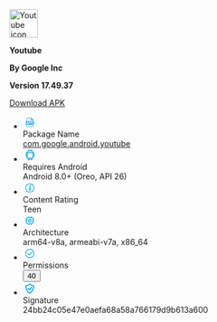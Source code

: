 <!-- Start of Maintenance Code -->

<!--
![Maintenance](https://image.opencart.com/cache/5abf1dea704be-resize-710x380.jpg)

**The YouTube page is currently unavailable due to page maintenance in order to improve this page**

**Estimate time until over: Sat 24th - Mon 26th**
-->

<!-- End of Maintenance Code -->



<!-- Start of Page Code -->

<img crossorigin="anonymous" src="https://image.winudf.com/v2/image1/Y29tLmdvb2dsZS5hbmRyb2lkLnlvdXR1YmVfaWNvbl8xNTU1MTE3NTQ3XzA5NA/icon.png?w=140&fakeurl=1" class="svg" alt="Youtube icon" width="50" height="50">

**Youtube**

**By Google Inc**

**Version 17.49.37**

<a href="https://d.apkpure.com/b/XAPK/com.google.android.youtube?versionCode=1533275584">Download APK</a>

<ul>
<li class="pkg-name-info">
<div class="icon"><svg width="24" height="24" viewBox="0 0 24 24" fill="none" xmlns="http://www.w3.org/2000/svg">
<path fill-rule="evenodd" clip-rule="evenodd" d="M17.8894 9.72287H18.2735C18.3913 9.72287 18.508 9.74609 18.6168 9.79121C18.7257 9.83632 18.8245 9.90244 18.9078 9.98579C18.9911 10.0691 19.0571 10.1681 19.1021 10.277C19.1471 10.3858 19.1702 10.5025 19.1701 10.6203V15.284C19.1701 15.4017 19.1469 15.5183 19.1018 15.6271C19.0568 15.7358 18.9907 15.8347 18.9075 15.9179C18.8242 16.0012 18.7254 16.0672 18.6166 16.1123C18.5078 16.1573 18.3913 16.1805 18.2735 16.1805H17.8894V19.3719C17.888 19.5378 17.8215 19.6965 17.7041 19.8138C17.5868 19.9311 17.4281 19.9977 17.2622 19.9991H6.91183C6.74592 19.9977 6.5872 19.9311 6.46987 19.8138C6.35255 19.6965 6.28601 19.5378 6.28459 19.3719V16.1796H5.90048C5.66277 16.1794 5.43486 16.0849 5.26677 15.9168C5.09868 15.7487 5.00415 15.5208 5.00391 15.2831V10.6194C5.00391 10.3817 5.09837 10.1536 5.26651 9.98547C5.43465 9.81733 5.66269 9.72287 5.90048 9.72287H6.28188V4.62724C6.2833 4.46132 6.34984 4.30261 6.46716 4.18528C6.58449 4.06796 6.74321 4.00142 6.90912 4H14.4866C14.5122 3.99994 14.5377 4.00298 14.5625 4.00904L14.577 4.01446C14.5992 4.02091 14.6207 4.02969 14.6411 4.04067L14.6646 4.05513C14.6877 4.06975 14.7086 4.08738 14.727 4.10755L17.8153 7.63057C17.8638 7.68717 17.8901 7.75941 17.8894 7.83393C17.8902 7.84567 17.8902 7.85744 17.8894 7.86918V9.72287ZM14.1775 4.62724H6.90912V9.72287H17.2586V8.15116H14.4866C14.4042 8.14998 14.3256 8.11641 14.2677 8.05772C14.2099 7.99904 14.1775 7.91994 14.1775 7.83754V4.62724ZM13.6379 12.5196C13.7089 12.3362 13.7415 12.1401 13.7337 11.9435C13.7371 11.7461 13.6959 11.5505 13.6133 11.3712C13.5307 11.1919 13.4088 11.0335 13.2565 10.9078C12.8525 10.6356 12.3683 10.5082 11.8827 10.5462C11.4234 10.5385 10.9642 10.5688 10.5099 10.6366V15.0707H11.514V13.4637C11.6288 13.4781 11.7444 13.4847 11.8601 13.4836C12.3895 13.5173 12.9118 13.3479 13.3207 13.01C13.4589 12.87 13.5668 12.7031 13.6379 12.5196ZM5.8101 15.0707H6.85941L7.17936 13.9174H8.46998L8.81614 15.0707H9.90974L8.51608 10.577H7.18297L5.8101 15.0707ZM6.90912 19.2038H17.2613L17.2622 16.1805H6.90912V19.2038ZM15.7745 13.1284L16.8735 15.0707L16.8744 15.0698H18.0611L16.4939 12.4894L17.9834 10.5779H16.7371L15.7167 12.071C15.6843 12.1231 15.6511 12.1753 15.6176 12.2279C15.5484 12.3367 15.4779 12.4475 15.4103 12.5644H15.3904V10.5761H14.3808V15.0707H15.3904V13.6038L15.7745 13.1284ZM11.9332 11.3099C11.792 11.306 11.6509 11.3193 11.5129 11.3497V12.6765C11.6249 12.6979 11.7388 12.707 11.8528 12.7036C12.3951 12.7036 12.7258 12.4325 12.7258 11.9697C12.7267 11.5567 12.4393 11.3099 11.9332 11.3099ZM8.03964 12.2038C7.97045 11.9679 7.90057 11.6882 7.83953 11.444L7.81279 11.337H7.80013C7.77305 11.445 7.74597 11.565 7.71846 11.6868L7.71845 11.6869L7.71845 11.6869C7.67804 11.8659 7.63672 12.0489 7.59316 12.2038L7.32202 13.1573H8.3162L8.03964 12.2038Z" fill="#00A6ED"></path>
</svg>
</div>
<div class="info">
<div class="info-label">Package Name </div>
<div class="info-value">
<a target="_blank" href="/youtube/com.google.android.youtube" title="YouTube" dt-eid="apk_name_link" dt-params="small_position=1&amp;link_url=%2Fyoutube%2Fcom.google.android.youtube" dt-imp-once="true" dt-imp-end-ignore="true" dt-send-beacon="true">com.google.android.youtube</a>
</div>
</div>
</li>
<li>
<div class="icon"><svg width="24" height="24" viewBox="0 0 24 24" fill="none" xmlns="http://www.w3.org/2000/svg">
<path d="M11.7238 6.11967V6.1202C11.7238 6.4608 11.4818 6.7032 11.1387 6.7032C10.7975 6.7032 10.5536 6.4606 10.5536 6.1202C10.5536 5.7796 10.7956 5.5372 11.1387 5.5372C11.4821 5.5372 11.7257 5.78191 11.7238 6.11967ZM11.7217 19.5348C11.7217 19.945 11.5671 20.3209 11.2918 20.5964C11.0145 20.8717 10.6364 21.0225 10.2276 21.0225C9.81703 21.0225 9.43683 20.8677 9.16151 20.5924L9.16126 20.5921C8.88427 20.3171 8.7335 19.9415 8.7335 19.5327V18.2888V18.1911H8.63585H7.95519C7.38383 18.1911 6.91771 17.7247 6.91771 17.1558V15.1607V15.0437L6.80259 15.0647C6.73682 15.0766 6.66806 15.0844 6.59175 15.0844C6.18118 15.0844 5.80098 14.9296 5.52567 14.6543L5.52542 14.654C5.24842 14.379 5.09766 14.0033 5.09766 13.5946V8.58037C5.09766 8.17015 5.25225 7.79418 5.52766 7.5187C5.80492 7.24349 6.18296 7.09268 6.59175 7.09268C6.67035 7.09268 6.73897 7.10051 6.80206 7.11234L6.91771 7.13403V7.09268H6.93741H7.02121L7.03394 7.00985C7.13168 6.37346 7.394 5.74984 7.79959 5.18742C8.19042 4.65034 8.70943 4.18134 9.31079 3.82513L9.40143 3.77144L9.34104 3.68512L8.85882 2.99593L8.85949 2.99546L8.85092 2.98607C8.7781 2.90632 8.7335 2.78913 8.7335 2.68065C8.7335 2.34005 8.97549 2.09766 9.31863 2.09766C9.49017 2.09766 9.66558 2.19869 9.79293 2.38392L9.79309 2.38416L10.4161 3.28459L10.4575 3.34439L10.5267 3.32188C11.1593 3.1159 11.8405 3.00662 12.4979 3.00662C13.1574 3.00662 13.8385 3.11591 14.469 3.32185L14.538 3.34439L14.5794 3.2848L15.2046 2.38651L15.2046 2.38653L15.206 2.38451C15.3279 2.19964 15.5067 2.09979 15.6771 2.09979C16.0183 2.09979 16.2622 2.34239 16.2622 2.68279C16.2622 2.74118 16.2486 2.7957 16.2355 2.84819L16.2353 2.849L16.2352 2.84898L16.2343 2.85354C16.2323 2.8631 16.2308 2.86994 16.2292 2.87731C16.2278 2.88352 16.2264 2.8901 16.2245 2.89899C16.2219 2.91186 16.2174 2.93368 16.2174 2.95377V2.99336L15.6996 3.73199L15.6399 3.81712L15.7286 3.87136C16.3112 4.22766 16.82 4.69269 17.2112 5.23026C17.6193 5.7933 17.8925 6.41772 18.007 7.05497L18.0215 7.13535H18.0823V7.17604L18.1974 7.15511C18.2632 7.14315 18.3319 7.13535 18.4082 7.13535C18.8209 7.13535 19.199 7.29014 19.4743 7.5655C19.7496 7.84288 19.9003 8.21675 19.9023 8.62547C19.9023 8.62553 19.9023 8.62559 19.9023 8.62566L19.9023 13.6394C19.9023 14.0496 19.7477 14.4256 19.4723 14.7011C19.1951 14.9763 18.817 15.1271 18.4082 15.1271C18.3296 15.1271 18.261 15.1193 18.1979 15.1074L18.0823 15.0857V15.2034V17.1536C18.0823 17.7246 17.6163 18.189 17.0448 18.189H16.3642H16.2665V18.2866V19.5284C16.2665 19.9387 16.1119 20.3148 15.8363 20.5903L15.8359 20.5908C15.5588 20.8718 15.1832 21.0225 14.7724 21.0225C14.3618 21.0225 13.9816 20.8677 13.7063 20.5924L13.7061 20.5921C13.4291 20.3171 13.2783 19.9415 13.2783 19.5327V18.293V18.1954H13.1807H11.8193H11.7217V18.293V19.5348ZM9.56201 5.09601L9.5616 5.09631C8.85967 5.61295 8.37488 6.28391 8.18701 7.02214L8.15603 7.14389H8.28165H16.7183H16.8441L16.813 7.02208C16.6251 6.28612 16.1447 5.61721 15.4382 5.10041L15.4381 5.10038C14.6201 4.50271 13.5797 4.17475 12.5 4.17475C11.4204 4.17475 10.38 4.50049 9.56201 5.09601ZM10.5551 19.5815L10.5557 19.5816V19.5711V18.2888V18.1911H10.458H10.0057H9.90803V18.2888V19.5306C9.90803 19.6216 9.9345 19.7061 9.99686 19.7676C10.059 19.8289 10.1437 19.8544 10.234 19.8544C10.3151 19.8544 10.392 19.8337 10.4522 19.7841C10.5134 19.7336 10.5465 19.6619 10.5551 19.5815ZM14.5462 18.1911H14.4486V18.2888V19.5306C14.4486 19.6216 14.475 19.7061 14.5374 19.7676C14.5996 19.8289 14.6842 19.8544 14.7745 19.8544C14.8564 19.8544 14.9336 19.8339 14.9938 19.7839C15.055 19.733 15.0871 19.6612 15.0957 19.5815L15.0962 19.5816V19.5711V18.2888V18.1911H14.9986H14.5462ZM16.8186 17.0251H16.9163V16.9275V8.40114V8.30348H16.8186H8.18563H8.08798V8.40114V16.9275V17.0251H8.18563H16.8186ZM6.59388 13.9654C6.68421 13.9654 6.76887 13.9399 6.83102 13.8786C6.89338 13.8171 6.91985 13.7326 6.91985 13.6415V8.62518C6.91985 8.53413 6.89338 8.44966 6.83102 8.38815C6.76887 8.32685 6.68421 8.30135 6.59388 8.30135C6.50356 8.30135 6.4189 8.32685 6.35674 8.38815C6.29439 8.44966 6.26792 8.53413 6.26792 8.62518V13.6415C6.26792 13.7326 6.29439 13.8171 6.35674 13.8786C6.4189 13.9399 6.50356 13.9654 6.59388 13.9654ZM18.4082 13.9654C18.4986 13.9654 18.5832 13.9399 18.6454 13.8786C18.7077 13.8171 18.7342 13.7326 18.7342 13.6415V8.62518C18.7342 8.53413 18.7077 8.44966 18.6454 8.38815C18.5832 8.32685 18.4986 8.30135 18.4082 8.30135C18.3179 8.30135 18.2333 8.32685 18.1711 8.38815C18.1088 8.44966 18.0823 8.53413 18.0823 8.62518V13.6415C18.0823 13.7326 18.1088 13.8171 18.1711 13.8786C18.2333 13.9399 18.3179 13.9654 18.4082 13.9654ZM13.2804 6.1202C13.2804 5.7796 13.5224 5.5372 13.8656 5.5372C14.2111 5.5372 14.4509 5.77568 14.4528 6.1184C14.4527 6.46076 14.2088 6.7032 13.8656 6.7032C13.5244 6.7032 13.2804 6.4606 13.2804 6.1202Z" fill="#00A6ED" stroke="#00A6ED" stroke-width="0.195312"></path>
</svg>
</div>
<div class="info">
<div class="info-label">Requires Android </div>
<div class="info-value">Android 8.0+ (Oreo, API 26) </div>
</div>
</li>
<li>
<div class="icon"><svg width="24" height="24" viewBox="0 0 24 24" fill="none" xmlns="http://www.w3.org/2000/svg">
<path fill-rule="evenodd" clip-rule="evenodd" d="M5.2 12C5.2 8.24496 8.24496 5.2 12 5.2C15.755 5.2 18.8 8.24496 18.8 12C18.8 15.755 15.755 18.8 12 18.8C8.24496 18.8 5.2 15.755 5.2 12ZM4 12C4 7.58222 7.58222 4 12 4C16.4178 4 20 7.58222 20 12C20 16.4178 16.4178 20 12 20C7.58222 20 4 16.4178 4 12ZM13.0856 16.6946C13.3309 16.6072 13.6595 16.4834 14.0712 16.3234L14.2096 15.761C14.0985 15.8079 13.9841 15.8465 13.8672 15.8762C13.7294 15.9167 13.5868 15.9388 13.4432 15.9418C13.2472 15.9601 13.0507 15.914 12.8832 15.8106C12.8219 15.7453 12.7758 15.6673 12.7482 15.5821C12.7205 15.4969 12.712 15.4067 12.7232 15.3178C12.7283 15.1754 12.7448 15.0336 12.7728 14.8938C12.8056 14.7074 12.844 14.541 12.8856 14.3954L13.392 12.5818C13.4447 12.4025 13.4792 12.2184 13.4952 12.0322C13.5139 11.8333 13.5232 11.6941 13.5232 11.6146C13.5291 11.4394 13.4963 11.2651 13.4272 11.104C13.3581 10.9429 13.2543 10.799 13.1232 10.6826C12.799 10.4252 12.3908 10.2972 11.9776 10.3234C11.6807 10.3274 11.3862 10.3776 11.1048 10.4722C10.796 10.5698 10.4731 10.6874 10.136 10.825L10 11.385C10.0992 11.3458 10.2192 11.3082 10.3584 11.2658C10.4913 11.226 10.6293 11.2055 10.768 11.205C10.9618 11.1831 11.1571 11.2313 11.3184 11.341C11.3731 11.4086 11.4138 11.4862 11.4384 11.5696C11.463 11.6529 11.4709 11.7403 11.4616 11.8266C11.4602 11.9707 11.4447 12.1144 11.4152 12.2554C11.384 12.4098 11.3448 12.5762 11.2992 12.7506L10.784 14.5714C10.7392 14.7658 10.7056 14.9338 10.6848 15.0858C10.6648 15.2338 10.6546 15.3829 10.6544 15.5322C10.6501 15.7076 10.6849 15.8817 10.7565 16.0418C10.8281 16.202 10.9345 16.3441 11.068 16.4578C11.3974 16.7188 11.8117 16.8487 12.2312 16.8226C12.5211 16.8279 12.8099 16.7847 13.0856 16.6946ZM13.1176 9.28983C13.4379 9.29597 13.7479 9.17619 13.9808 8.95623L13.976 8.95464C14.089 8.85234 14.1792 8.72752 14.241 8.58822C14.3028 8.44892 14.3347 8.29822 14.3347 8.14583C14.3347 7.99345 14.3028 7.84275 14.241 7.70345C14.1792 7.56415 14.089 7.43933 13.976 7.33704C13.7441 7.11502 13.4338 6.99392 13.1128 7.00024C12.7907 6.99434 12.4793 7.11531 12.2456 7.33704C12.1313 7.43855 12.04 7.56328 11.9778 7.70289C11.9156 7.84251 11.8839 7.99379 11.8848 8.14663C11.8834 8.29932 11.915 8.4505 11.9772 8.58992C12.0395 8.72934 12.131 8.85373 12.2456 8.95464C12.4812 9.17614 12.7943 9.29648 13.1176 9.28983Z" fill="#00A6ED"></path>
</svg>
</div>
<div class="info">
<div class="info-label">Content Rating </div>
<div class="info-value">Teen </div>
</div>
</li>
<li>
<div class="icon"><svg width="24" height="24" viewBox="0 0 24 24" fill="none" xmlns="http://www.w3.org/2000/svg">
<path fill-rule="evenodd" clip-rule="evenodd" d="M18 12.6667H19.3333C19.7333 12.6667 20 12.9333 20 13.3333C20 13.7333 19.7333 14 19.3333 14H18V16C18 17.1333 17.1333 18 16 18H14.6667V19.3333C14.6667 19.7333 14.4 20 14 20C13.6 20 13.3333 19.7333 13.3333 19.3333V18H10.6667V19.3333C10.6667 19.7333 10.4 20 10 20C9.6 20 9.33333 19.7333 9.33333 19.3333V18H8C6.86667 18 6 17.1333 6 16V14H4.66667C4.26667 14 4 13.7333 4 13.3333C4 12.9333 4.26667 12.6667 4.66667 12.6667H6V10.6667H4.66667C4.26667 10.6667 4 10.4 4 10C4 9.6 4.26667 9.33333 4.66667 9.33333H6V8C6 6.86667 6.86667 6 8 6H9.33333V4.66667C9.33333 4.26667 9.6 4 10 4C10.4 4 10.6667 4.26667 10.6667 4.66667V6H13.3333V4.66667C13.3333 4.26667 13.6 4 14 4C14.4 4 14.6667 4.26667 14.6667 4.66667V6H16C17.1333 6 18 6.86667 18 8V9.33333H19.3333C19.7333 9.33333 20 9.6 20 10C20 10.4 19.7333 10.6667 19.3333 10.6667H18V12.6667ZM16 16.6667C16.4 16.6667 16.6667 16.4 16.6667 16V8C16.6667 7.6 16.4 7.33333 16 7.33333H8C7.6 7.33333 7.33333 7.6 7.33333 8V16C7.33333 16.4 7.6 16.6667 8 16.6667H16ZM10 9.33333H14C14.4 9.33333 14.6667 9.6 14.6667 10V14C14.6667 14.4 14.4 14.6667 14 14.6667H10C9.6 14.6667 9.33333 14.4 9.33333 14V10C9.33333 9.6 9.6 9.33333 10 9.33333ZM10.6667 13.3333H13.3333V10.6667H10.6667V13.3333Z" fill="#00A6ED"></path>
</svg>
</div>
<div class="info">
<div class="info-label">Architecture </div>
<div class="info-value">arm64-v8a, armeabi-v7a, x86_64 </div>
</div>
</li>
<li>
<div class="icon"><svg width="24" height="24" viewBox="0 0 24 24" fill="none" xmlns="http://www.w3.org/2000/svg">
<path d="M4.6 12C4.6 7.91359 7.91359 4.6 12 4.6C16.0864 4.6 19.4 7.91359 19.4 12C19.4 16.0864 16.0864 19.4 12 19.4C7.91359 19.4 4.6 16.0864 4.6 12Z" stroke="#00A6ED" stroke-width="1.2" stroke-linecap="round" stroke-linejoin="round"></path>
<path d="M7.99023 12L10.2802 14.29C10.6702 14.68 11.3002 14.68 11.6902 14.29L15.9902 10" stroke="#00A6ED" stroke-width="1.2" stroke-linecap="round" stroke-linejoin="round"></path>
</svg>
</div>
<div class="info">
<div class="info-label">Permissions </div>
<div class="info-value">
<button class="text-btn" type="button" id="permission-info">40</button>
<div class="mfp-hide" id="fancybox-permission-info" style="display: none;">
<div class="title">Permissions</div>
<ul>
<li>android.permission.INTERNET</li>
<li>android.permission.ACCESS_NETWORK_STATE</li>
<li>android.permission.ACCESS_WIFI_STATE</li>
<li>android.permission.WRITE_EXTERNAL_STORAGE</li>
<li>android.permission.READ_MEDIA_IMAGES</li>
<li>android.permission.READ_MEDIA_VIDEO</li>
<li>android.permission.RECEIVE_BOOT_COMPLETED</li>
<li>android.permission.MANAGE_DOCUMENTS</li>
<li>android.permission.GET_ACCOUNTS</li>
<li>android.permission.MANAGE_ACCOUNTS</li>
<li>android.permission.USE_CREDENTIALS</li>
<li>com.google.android.providers.gsf.permission.READ_GSERVICES</li>
<li>com.google.android.c2dm.permission.RECEIVE</li>
<li>android.permission.WAKE_LOCK</li>
<li>android.permission.NFC</li>
<li>android.permission.CAMERA</li>
<li>android.permission.VIBRATE</li>
<li>com.google.android.gms.permission.AD_ID_NOTIFICATION</li>
<li>com.google.android.gms.permission.AD_ID</li>
<li>com.google.android.youtube.permission.C2D_MESSAGE</li>
<li>android.permission.GET_PACKAGE_SIZE</li>
<li>android.permission.FOREGROUND_SERVICE</li>
<li>android.permission.USE_FINGERPRINT</li>
<li>android.permission.USE_BIOMETRIC</li>
<li>android.permission.MODIFY_AUDIO_SETTINGS</li>
<li>android.permission.READ_CONTACTS</li>
<li>android.permission.ACCESS_FINE_LOCATION</li>
<li>android.permission.ACCESS_COARSE_LOCATION</li>
<li>android.permission.RECORD_AUDIO</li>
<li>android.permission.READ_PHONE_STATE</li>
<li>android.permission.SYSTEM_ALERT_WINDOW</li>
<li>android.permission.HIGH_SAMPLING_RATE_SENSORS</li>
<li>com.sec.android.provider.badge.permission.READ</li>
<li>com.sec.android.provider.badge.permission.WRITE</li>
<li>com.htc.launcher.permission.READ_SETTINGS</li>
<li>com.htc.launcher.permission.UPDATE_SHORTCUT</li>
<li>com.sonyericsson.home.permission.BROADCAST_BADGE</li>
<li>com.sonymobile.home.permission.PROVIDER_INSERT_BADGE</li>
<li>android.permission.POST_NOTIFICATIONS</li>
<li>android.permission.READ_EXTERNAL_STORAGE</li>
</ul>
</div>
</div>
</div>
</li>
<li class="sign">
<div class="icon"><svg width="24" height="24" viewBox="0 0 24 24" fill="none" xmlns="http://www.w3.org/2000/svg">
<path d="M18.7113 7.55181L18.6911 7.05046L18.2259 6.9986C16.4387 6.80238 14.9013 6.08666 13.9274 5.52048C12.8608 4.90416 12.2135 4.32242 12.2078 4.31637L11.8571 4L11.5081 4.31637C11.5016 4.32156 10.8551 4.90243 9.78769 5.52134C8.81383 6.08666 7.27645 6.80238 5.48915 6.99946L5.02399 7.05132L5.00303 7.55095C5.00061 7.64084 4.92564 9.77936 5.69392 12.3656C6.14699 13.8939 6.8008 15.2614 7.63842 16.4335C8.68968 17.9047 10.0312 19.0647 11.6242 19.8807L11.858 20L12.0917 19.8807C13.6839 19.0647 15.0262 17.9047 16.0767 16.4335C16.9135 15.2622 17.5681 13.8939 18.0196 12.3665C18.7887 9.7785 18.7137 7.64084 18.7113 7.55181Z" stroke="#00A6ED" stroke-width="1.8" stroke-linecap="round"></path>
<path d="M9 12L11 14L15 10" stroke="#00A6ED" stroke-width="1.8" stroke-linecap="round"></path>
</svg>
</div>
<div class="info">
<div class="info-label">Signature </div>
<div class="info-value">24bb24c05e47e0aefa68a58a766179d9b613a600 </div>
</div>
</li>
</ul>

<!-- End of Page Code -->
